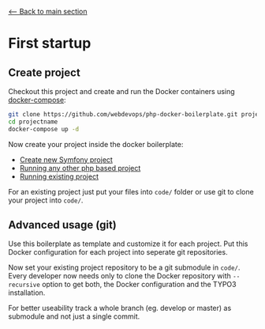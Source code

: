 [<-- Back to main section](../README.md)

# First startup

## Create project

Checkout this project and create and run the Docker containers using [docker-compose](https://github.com/docker/compose):

```bash
git clone https://github.com/webdevops/php-docker-boilerplate.git projectname
cd projectname
docker-compose up -d
```

Now create your project inside the docker boilerplate:

- [Create new Symfony project](PROJECT-SYMFONY.md)
- [Running any other php based project](PROJECT-OTHER.md)
- [Running existing project](PROJECT-EXISTING.md)

For an existing project just put your files into `code/` folder or use git to clone your project into `code/`.

## Advanced usage (git)

Use this boilerplate as template and customize it for each project. Put this Docker
configuration for each project into seperate git repositories.

Now set your existing project repository to be a git submodule in `code/`.
Every developer now needs only to clone the Docker repository with `--recursive` option
to get both, the Docker configuration and the TYPO3 installation.

For better useability track a whole branch (eg. develop or master) as submodule and not just a single commit.
